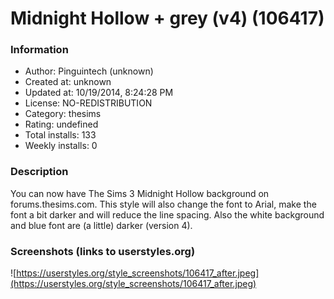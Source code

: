 # Midnight Hollow + grey (v4) (106417)

### Information
- Author: Pinguintech (unknown)
- Created at: unknown
- Updated at: 10/19/2014, 8:24:28 PM
- License: NO-REDISTRIBUTION
- Category: thesims
- Rating: undefined
- Total installs: 133
- Weekly installs: 0


### Description
You can now have The Sims 3 Midnight Hollow background on forums.thesims.com. This style will also change the font to Arial, make the font a bit darker and will reduce the line spacing. Also the white background and blue font are (a little) darker (version 4).


### Screenshots (links to userstyles.org)
![https://userstyles.org/style_screenshots/106417_after.jpeg](https://userstyles.org/style_screenshots/106417_after.jpeg)


